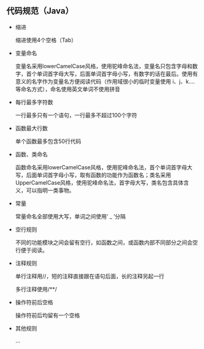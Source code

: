 ## 代码规范（Java）

- 缩进

  缩进使用4个空格（Tab）

- 变量命名

  变量名采用lowerCamelCase风格，使用驼峰命名法，变量名只包含字母和数字，首个单词首字母大写，后面单词首字母小写，有数字的话在最后。使用有意义的名字作为变量名方便阅读代码（作用域很小的临时变量使用 i、j、k....等命名方式），命名使用英文单词不使用拼音

- 每行最多字符数

  一行最多只有一个语句，一行最多不超过100个字符

- 函数最大行数

  单个函数最多包含50行代码

- 函数、类命名

  函数命名采用lowerCamelCase风格，使用驼峰命名法，首个单词首字母大写，后面单词首字母小写，取有函数的功能作为函数名；类名采用UpperCamelCase风格，使用驼峰命名法，首字母大写，类名包含具体含义，可以指明一类事物。

- 常量

  常量命名全部使用大写，单词之间使用‘ _ ’分隔

- 空行规则

  不同的功能模块之间会留有空行，如函数之间，或函数内部不同部分之间会空行便于阅读。

- 注释规则

  单行注释用//，短的注释直接跟在语句后面，长的注释另起一行

  多行注释使用/**/

- 操作符前后空格

  操作符前后均留有一个空格

- 其他规则

  ...
